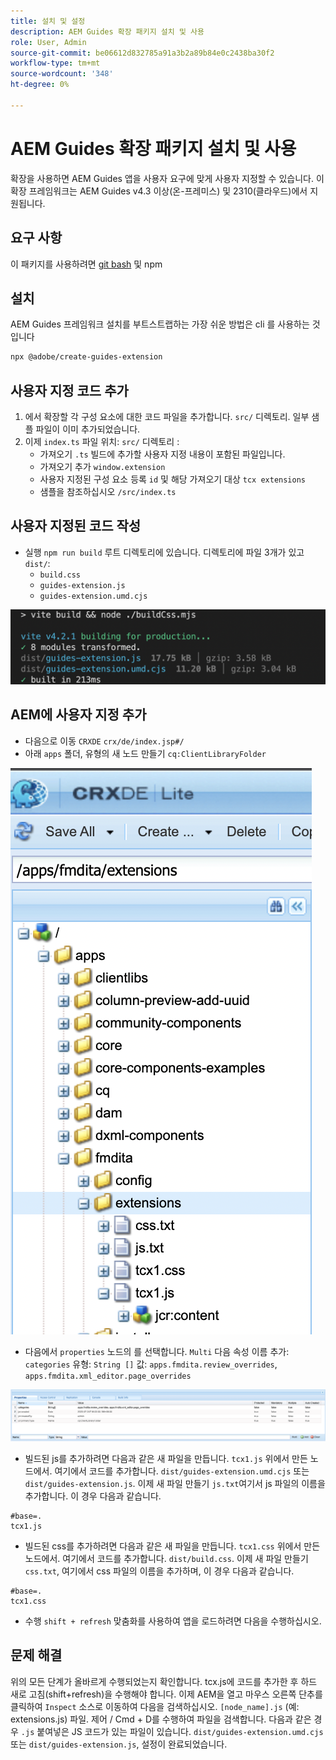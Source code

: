 ```yaml
---
title: 설치 및 설정
description: AEM Guides 확장 패키지 설치 및 사용
role: User, Admin
source-git-commit: be06612d832785a91a3b2a89b84e0c2438ba30f2
workflow-type: tm+mt
source-wordcount: '348'
ht-degree: 0%

---
```



# AEM Guides 확장 패키지 설치 및 사용

확장을 사용하면 AEM Guides 앱을 사용자 요구에 맞게 사용자 지정할 수 있습니다. 이 확장 프레임워크는 AEM Guides v4.3 이상(온-프레미스) 및 2310(클라우드)에서 지원됩니다.

## 요구 사항

이 패키지를 사용하려면 [git bash](https://github.com/git-guides/install-git) 및 npm

## 설치

AEM Guides 프레임워크 설치를 부트스트랩하는 가장 쉬운 방법은 cli 를 사용하는 것입니다

```bash
npx @adobe/create-guides-extension
```

## 사용자 지정 코드 추가

1. 에서 확장할 각 구성 요소에 대한 코드 파일을 추가합니다. `src/` 디렉토리. 일부 샘플 파일이 이미 추가되었습니다.
2. 이제 `index.ts` 파일 위치: `src/` 디렉토리 :
   - 가져오기 `.ts` 빌드에 추가할 사용자 지정 내용이 포함된 파일입니다.
   - 가져오기 추가 `window.extension`
   - 사용자 지정된 구성 요소 등록 `id` 및 해당 가져오기 대상 `tcx extensions`
   - 샘플을 참조하십시오 `/src/index.ts`

## 사용자 지정된 코드 작성

- 실행 `npm run build` 루트 디렉토리에 있습니다. 디렉토리에 파일 3개가 있고 `dist/`:
   - `build.css`
   - `guides-extension.js`
   - `guides-extension.umd.cjs`

![빌드 출력](./../imgs/build_output.png)

## AEM에 사용자 지정 추가

- 다음으로 이동 `CRXDE` `crx/de/index.jsp#/`
- 아래 `apps` 폴더, 유형의 새 노드 만들기 `cq:ClientLibraryFolder`

![폴더 구조](./../imgs/crxde_folder_structure.png)

- 다음에서 `properties` 노드의 를 선택합니다. `Multi` 다음 속성 이름 추가: `categories`
유형: `String []`
값: `apps.fmdita.review_overrides`, `apps.fmdita.xml_editor.page_overrides`

![폴더 속성](./../imgs/crxde_folder_properties.png)

- 빌드된 js를 추가하려면 다음과 같은 새 파일을 만듭니다. `tcx1.js` 위에서 만든 노드에서. 여기에서 코드를 추가합니다. `dist/guides-extension.umd.cjs` 또는 `dist/guides-extension.js`. 이제 새 파일 만들기 `js.txt`여기서 js 파일의 이름을 추가합니다. 이 경우 다음과 같습니다.

```t
#base=.
tcx1.js
```

- 빌드된 css를 추가하려면 다음과 같은 새 파일을 만듭니다. `tcx1.css` 위에서 만든 노드에서. 여기에서 코드를 추가합니다. `dist/build.css`. 이제 새 파일 만들기 `css.txt`, 여기에서 css 파일의 이름을 추가하며, 이 경우 다음과 같습니다.

```t
#base=.
tcx1.css
```

- 수행 `shift + refresh` 맞춤화를 사용하여 앱을 로드하려면 다음을 수행하십시오.

## 문제 해결

위의 모든 단계가 올바르게 수행되었는지 확인합니다.
tcx.js에 코드를 추가한 후 하드 새로 고침(shift+refresh)을 수행해야 합니다.
이제 AEM을 열고 마우스 오른쪽 단추를 클릭하여 `Inspect`
소스로 이동하여 다음을 검색하십시오. `[node_name].js` (예: extensions.js) 파일. 제어 / Cmd + D를 수행하여 파일을 검색합니다. 다음과 같은 경우 `.js` 붙여넣은 JS 코드가 있는 파일이 있습니다. `dist/guides-extension.umd.cjs` 또는 `dist/guides-extension.js`, 설정이 완료되었습니다.
